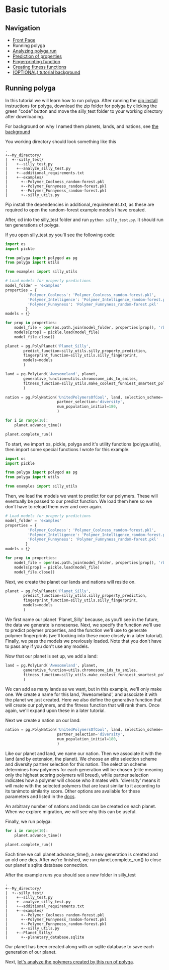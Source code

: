 # Basic tutorials
## Navigation
- [Front Page](../../README.md)
- Running polyga
- [Analyzing polyga run](analyzing.md) 
- [Prediction of properties](predict.md)
- [Fingerprinting function](fingerprinting.md)
- [Creating fitness functions](fitness.md)
- [(OPTIONAL) tutorial background](background.md)

## Running polyga
In this tutorial we will learn how to run polyga. 
After running the [pip install](../../README.md/#pip-install) instructions
for polyga, download the zip folder for polyga by clicking the green "code" 
button and move the silly\_test folder to your working directory after 
downloading.

For background on why I named them planets, lands, and nations, see
[the background](../../background/ga.md)

You working directory should look something like this

```
.
+--My_directory/  
|  +--silly_test/  
|    +--silly_test.py
|    +--analyze_silly_test.py
|    +--additional_requirements.txt  
|    +--examples/  
|      +--Polymer_Coolness_random-forest.pkl  
|      +--Polymer_Funnyness_random-forest.pkl  
|      +--Polymer_Funnyness_random-forest.pkl  
|      +--silly_utils.py
```

Pip install the dependencies in additional\_requirements.txt, as these
are required to open the random-forest example models I have created.

After, cd into the silly\_test folder and run `python silly_test.py`.
It should run ten generations of polyga.

If you open silly\_test.py you'll see the following code:
```Python
import os
import pickle

from polyga import polygod as pg
from polyga import utils 

from examples import silly_utils

# Load models for property predictions
model_folder = 'examples'
properties = {
          'Polymer_Coolness': 'Polymer_Coolness_random-forest.pkl',
          'Polymer_Intelligence': 'Polymer_Intelligence_random-forest.pkl',
          'Polymer_Funnyness': 'Polymer_Funnyness_random-forest.pkl'
         }
models = {}

for prop in properties:
    model_file = open(os.path.join(model_folder, properties[prop]), 'rb')
    models[prop] = pickle.load(model_file)
    model_file.close()

planet = pg.PolyPlanet('Planet_Silly', 
        predict_function=silly_utils.silly_property_prediction,
        fingerprint_function=silly_utils.silly_fingerprint,
        models=models
        )

land = pg.PolyLand('Awesomeland', planet, 
        generative_function=utils.chromosome_ids_to_smiles,
        fitness_function=silly_utils.make_coolest_funniest_smartest_polymer
        )

nation = pg.PolyNation('UnitedPolymersOfCool', land, selection_scheme='elite', 
                       partner_selection='diversity', 
                       num_population_initial=180,
                       )

for i in range(10):
    planet.advance_time()

planet.complete_run()
```

To start, we import os, pickle, polyga and it's utility functions 
(polyga.utils), then import some special functions I wrote for this example.
```Python
import os
import pickle

from polyga import polygod as pg
from polyga import utils 

from examples import silly_utils
```

Then, we load the models we want to predict for our polymers. These will 
eventually be passed to our predict function. We load them here so
we don't have to reload them over and over again.

```Python
# Load models for property predictions
model_folder = 'examples'
properties = {
          'Polymer_Coolness': 'Polymer_Coolness_random-forest.pkl',
          'Polymer_Intelligence': 'Polymer_Intelligence_random-forest.pkl',
          'Polymer_Funnyness': 'Polymer_Funnyness_random-forest.pkl'
         }
models = {}

for prop in properties:
    model_file = open(os.path.join(model_folder, properties[prop]), 'rb')
    models[prop] = pickle.load(model_file)
    model_file.close()
```

Next, we create the planet our lands and nations will reside on.
```Python
planet = pg.PolyPlanet('Planet_Silly', 
        predict_function=silly_utils.silly_property_prediction,
        fingerprint_function=silly_utils.silly_fingerprint,
        models=models
        )
```

We first name our planet 'Planet\_Silly' because, as you'll see in the future,
the data we generate is nonesense. Next, we specify the function we'll use
to predict polymer properties, and the function we'll use to generate polymer
fingerprints (we'll looking into these more closely in a later tutorial). 
Finally, we pass the models we previously loaded. Note that you don't have
to pass any if you don't use any models.

Now that our planet is set up, we add a land:
```Python
land = pg.PolyLand('Awesomeland', planet, 
        generative_function=utils.chromosome_ids_to_smiles,
        fitness_function=silly_utils.make_coolest_funniest_smartest_polymer
        )
```

We can add as many lands as we want, but in this example, we'll only make one.
We create a name for this land, 'Awesomeland', and associate it with the planet
we just created. Here we also define the generative function that will
create our polymers, and the fitness function that will rank them. Once again,
we'll expand upon these in a later tutorial.

Next we create a nation on our land:
```Python
nation = pg.PolyNation('UnitedPolymersOfCool', land, selection_scheme='elite', 
                       partner_selection='diversity', 
                       num_population_initial=180,
                       )
```

Like our planet and land, we name our nation. Then we associate it with the
land (and by extension, the planet). We choose an elite selection scheme and
diversity partner selection for this nation. The selection scheme determines
how polymers for each generation will be chosen (elite meaning only the highest
scoring polymers will breed), while partner selection
indicates how a polymer will choose who it mates with. 'diversity' means it
will mate with the selected polymers that are least similar to it according to
its tanimoto similarity score.
Other options are available for these parameters and listed in the 
[docs](../../docs).

An arbitrary number of nations and lands can be created on each planet. When we
explore migration, we will see why this can be useful.

Finally, we run polyga:
```Python
for i in range(10):
    planet.advance_time()

planet.complete_run()
```

Each time we call planet.advance\_time(), a new generation is created and an
old one dies. After we're finished, we run planet.complete\_run() to close
our planet's sqlite database connection.

After the example runs you should see a new folder in silly\_test
```
.
+--My_directory/  
|  +--silly_test/  
|    +--silly_test.py
|    +--analyze_silly_test.py
|    +--additional_requirements.txt  
|    +--examples/  
|      +--Polymer_Coolness_random-forest.pkl  
|      +--Polymer_Funnyness_random-forest.pkl  
|      +--Polymer_Funnyness_random-forest.pkl  
|      +--silly_utils.py
|    +--Planet_Silly/
|      +--planetary_database.sqlite
```
Our planet has been created along with an sqlite database to save each 
generation of our planet.

Next, [let's analyze the polymers created by this run of polyga](analyzing.md).
